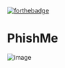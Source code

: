 [![forthebadge](https://forthebadge.com/images/badges/powered-by-black-magic.svg)](https://forthebadge.com)

# PhishMe

![image](https://user-images.githubusercontent.com/113638953/226212160-b1c30580-961d-40e7-8f13-9891c1241997.png)

